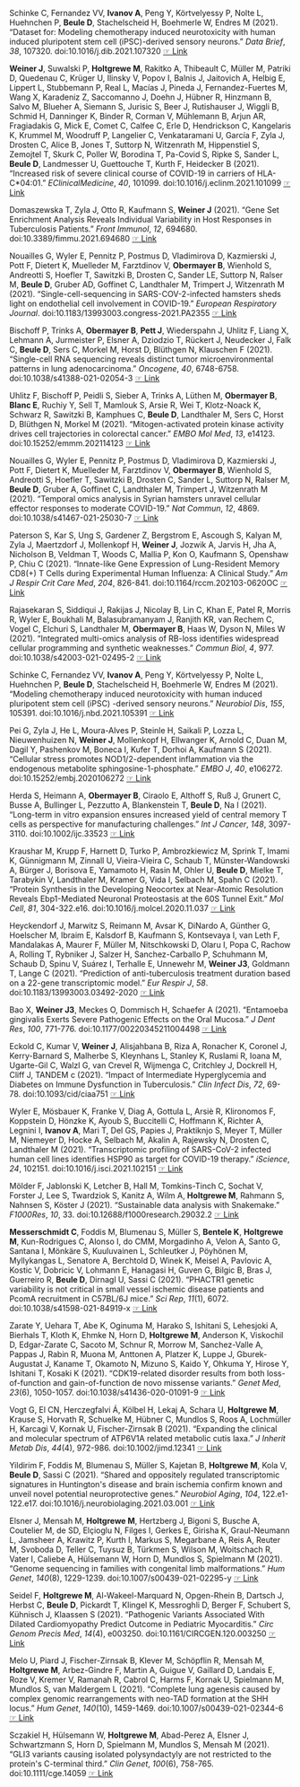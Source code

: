 Schinke C, Fernandez VV, **Ivanov  A**, Peng Y, Körtvelyessy P, Nolte L, Huehnchen P, **Beule  D**, Stachelscheid H, Boehmerle W, Endres M (2021). “Dataset for:
Modeling chemotherapy induced neurotoxicity with human induced pluripotent stem cell (iPSC)-derived sensory neurons.” _Data Brief_, *38*, 107320.
doi:10.1016/j.dib.2021.107320  [☞ Link](https://doi.org/10.1016/j.dib.2021.107320)

**Weiner  J**, Suwalski P, **Holtgrewe  M**, Rakitko A, Thibeault C, Müller M, Patriki D, Quedenau C, Krüger U, Ilinsky V, Popov I, Balnis J, Jaitovich A, Helbig
E, Lippert L, Stubbemann P, Real L, Macías J, Pineda J, Fernandez-Fuertes M, Wang X, Karadeniz Z, Saccomanno J, Doehn J, Hübner R, Hinzmann B, Salvo M,
Blueher A, Siemann S, Jurisic S, Beer J, Rutishauser J, Wiggli B, Schmid H, Danninger K, Binder R, Corman V, Mühlemann B, Arjun AR, Fragiadakis G, Mick
E, Comet C, Calfee C, Erle D, Hendrickson C, Kangelaris K, Krummel M, Woodruff P, Langelier C, Venkataramani U, García F, Zyla J, Drosten C, Alice B,
Jones T, Suttorp N, Witzenrath M, Hippenstiel S, Zemojtel T, Skurk C, Poller W, Borodina T, Pa-Covid S, Ripke S, Sander L, **Beule  D**, Landmesser U,
Guettouche T, Kurth F, Heidecker B (2021). “Increased risk of severe clinical course of COVID-19 in carriers of HLA-C\*04:01.” _EClinicalMedicine_,
*40*, 101099. doi:10.1016/j.eclinm.2021.101099  [☞ Link](https://doi.org/10.1016/j.eclinm.2021.101099)

Domaszewska T, Zyla J, Otto R, Kaufmann S, **Weiner  J** (2021). “Gene Set Enrichment Analysis Reveals Individual Variability in Host Responses in
Tuberculosis Patients.” _Front Immunol_, *12*, 694680. doi:10.3389/fimmu.2021.694680  [☞ Link](https://doi.org/10.3389/fimmu.2021.694680)

Nouailles G, Wyler E, Pennitz P, Postmus D, Vladimirova D, Kazmierski J, Pott F, Dietert K, Muelleder M, Farztdinov V, **Obermayer  B**, Wienhold S,
Andreotti S, Hoefler T, Sawitzki B, Drosten C, Sander LE, Suttorp N, Ralser M, **Beule  D**, Gruber AD, Goffinet C, Landthaler M, Trimpert J, Witzenrath M
(2021). “Single-cell-sequencing in SARS-COV-2-infected hamsters sheds light on endothelial cell involvement in COVID-19.” _European Respiratory
Journal_. doi:10.1183/13993003.congress-2021.PA2355  [☞ Link](https://erj.ersjournals.com/content/58/suppl_65/PA2355.abstract)

Bischoff P, Trinks A, **Obermayer  B**, **Pett  J**, Wiederspahn J, Uhlitz F, Liang X, Lehmann A, Jurmeister P, Elsner A, Dziodzio T, Rückert J, Neudecker J, Falk
C, **Beule  D**, Sers C, Morkel M, Horst D, Blüthgen N, Klauschen F (2021). “Single-cell RNA sequencing reveals distinct tumor microenvironmental patterns in
lung adenocarcinoma.” _Oncogene_, *40*, 6748-6758. doi:10.1038/s41388-021-02054-3  [☞ Link](https://doi.org/10.1038/s41388-021-02054-3)

Uhlitz F, Bischoff P, Peidli S, Sieber A, Trinks A, Lüthen M, **Obermayer  B**, **Blanc  E**, Ruchiy Y, Sell T, Mamlouk S, Arsie R, Wei T, Klotz-Noack K, Schwarz
R, Sawitzki B, Kamphues C, **Beule  D**, Landthaler M, Sers C, Horst D, Blüthgen N, Morkel M (2021). “Mitogen-activated protein kinase activity drives cell
trajectories in colorectal cancer.” _EMBO Mol Med_, *13*, e14123. doi:10.15252/emmm.202114123  [☞ Link](https://doi.org/10.15252/emmm.202114123)

Nouailles G, Wyler E, Pennitz P, Postmus D, Vladimirova D, Kazmierski J, Pott F, Dietert K, Muelleder M, Farztdinov V, **Obermayer  B**, Wienhold S,
Andreotti S, Hoefler T, Sawitzki B, Drosten C, Sander L, Suttorp N, Ralser M, **Beule  D**, Gruber A, Goffinet C, Landthaler M, Trimpert J, Witzenrath M
(2021). “Temporal omics analysis in Syrian hamsters unravel cellular effector responses to moderate COVID-19.” _Nat Commun_, *12*, 4869.
doi:10.1038/s41467-021-25030-7  [☞ Link](https://doi.org/10.1038/s41467-021-25030-7)

Paterson S, Kar S, Ung S, Gardener Z, Bergstrom E, Ascough S, Kalyan M, Zyla J, Maertzdorf J, Mollenkopf H, **Weiner  J**, Jozwik A, Jarvis H, Jha A,
Nicholson B, Veldman T, Woods C, Mallia P, Kon O, Kaufmann S, Openshaw P, Chiu C (2021). “Innate-like Gene Expression of Lung-Resident Memory CD8(+) T
Cells during Experimental Human Influenza: A Clinical Study.” _Am J Respir Crit Care Med_, *204*, 826-841. doi:10.1164/rccm.202103-0620OC
 [☞ Link](https://doi.org/10.1164/rccm.202103-0620OC)

Rajasekaran S, Siddiqui J, Rakijas J, Nicolay B, Lin C, Khan E, Patel R, Morris R, Wyler E, Boukhali M, Balasubramanyam J, Ranjith KR, van Rechem C,
Vogel C, Elchuri S, Landthaler M, **Obermayer  B**, Haas W, Dyson N, Miles W (2021). “Integrated multi-omics analysis of RB-loss identifies widespread
cellular programming and synthetic weaknesses.” _Commun Biol_, *4*, 977. doi:10.1038/s42003-021-02495-2  [☞ Link](https://doi.org/10.1038/s42003-021-02495-2)

Schinke C, Fernandez VV, **Ivanov  A**, Peng Y, Körtvelyessy P, Nolte L, Huehnchen P, **Beule  D**, Stachelscheid H, Boehmerle W, Endres M (2021). “Modeling
chemotherapy induced neurotoxicity with human induced pluripotent stem cell (iPSC) -derived sensory neurons.” _Neurobiol Dis_, *155*, 105391.
doi:10.1016/j.nbd.2021.105391  [☞ Link](https://doi.org/10.1016/j.nbd.2021.105391)

Pei G, Zyla J, He L, Moura-Alves P, Steinle H, Saikali P, Lozza L, Nieuwenhuizen N, **Weiner  J**, Mollenkopf H, Ellwanger K, Arnold C, Duan M, Dagil Y,
Pashenkov M, Boneca I, Kufer T, Dorhoi A, Kaufmann S (2021). “Cellular stress promotes NOD1/2-dependent inflammation via the endogenous metabolite
sphingosine-1-phosphate.” _EMBO J_, *40*, e106272. doi:10.15252/embj.2020106272  [☞ Link](https://doi.org/10.15252/embj.2020106272)

Herda S, Heimann A, **Obermayer  B**, Ciraolo E, Althoff S, Ruß J, Grunert C, Busse A, Bullinger L, Pezzutto A, Blankenstein T, **Beule  D**, Na I (2021).
“Long-term in vitro expansion ensures increased yield of central memory T cells as perspective for manufacturing challenges.” _Int J Cancer_, *148*,
3097-3110. doi:10.1002/ijc.33523  [☞ Link](https://doi.org/10.1002/ijc.33523)

Kraushar M, Krupp F, Harnett D, Turko P, Ambrozkiewicz M, Sprink T, Imami K, Günnigmann M, Zinnall U, Vieira-Vieira C, Schaub T, Münster-Wandowski A,
Bürger J, Borisova E, Yamamoto H, Rasin M, Ohler U, **Beule  D**, Mielke T, Tarabykin V, Landthaler M, Kramer G, Vida I, Selbach M, Spahn C (2021). “Protein
Synthesis in the Developing Neocortex at Near-Atomic Resolution Reveals Ebp1-Mediated Neuronal Proteostasis at the 60S Tunnel Exit.” _Mol Cell_, *81*,
304-322.e16. doi:10.1016/j.molcel.2020.11.037  [☞ Link](https://doi.org/10.1016/j.molcel.2020.11.037)

Heyckendorf J, Marwitz S, Reimann M, Avsar K, DiNardo A, Günther G, Hoelscher M, Ibraim E, Kalsdorf B, Kaufmann S, Kontsevaya I, van Leth F, Mandalakas
A, Maurer F, Müller M, Nitschkowski D, Olaru I, Popa C, Rachow A, Rolling T, Rybniker J, Salzer H, Sanchez-Carballo P, Schuhmann M, Schaub D, Spinu V,
Suárez I, Terhalle E, Unnewehr M, **Weiner  J3**, Goldmann T, Lange C (2021). “Prediction of anti-tuberculosis treatment duration based on a 22-gene
transcriptomic model.” _Eur Respir J_, *58*. doi:10.1183/13993003.03492-2020  [☞ Link](https://doi.org/10.1183/13993003.03492-2020)

Bao X, **Weiner  J3**, Meckes O, Dommisch H, Schaefer A (2021). “Entamoeba gingivalis Exerts Severe Pathogenic Effects on the Oral Mucosa.” _J Dent Res_,
*100*, 771-776. doi:10.1177/00220345211004498  [☞ Link](https://doi.org/10.1177/00220345211004498)

Eckold C, Kumar V, **Weiner  J**, Alisjahbana B, Riza A, Ronacher K, Coronel J, Kerry-Barnard S, Malherbe S, Kleynhans L, Stanley K, Ruslami R, Ioana M,
Ugarte-Gil C, Walzl G, van Crevel R, Wijmenga C, Critchley J, Dockrell H, Cliff J, TANDEM c (2021). “Impact of Intermediate Hyperglycemia and Diabetes
on Immune Dysfunction in Tuberculosis.” _Clin Infect Dis_, *72*, 69-78. doi:10.1093/cid/ciaa751  [☞ Link](https://doi.org/10.1093/cid/ciaa751)

Wyler E, Mösbauer K, Franke V, Diag A, Gottula L, Arsiè R, Klironomos F, Koppstein D, Hönzke K, Ayoub S, Buccitelli C, Hoffmann K, Richter A, Legnini I,
**Ivanov  A**, Mari T, Del GS, Papies J, Praktiknjo S, Meyer T, Müller M, Niemeyer D, Hocke A, Selbach M, Akalin A, Rajewsky N, Drosten C, Landthaler M
(2021). “Transcriptomic profiling of SARS-CoV-2 infected human cell lines identifies HSP90 as target for COVID-19 therapy.” _iScience_, *24*, 102151.
doi:10.1016/j.isci.2021.102151  [☞ Link](https://doi.org/10.1016/j.isci.2021.102151)

Mölder F, Jablonski K, Letcher B, Hall M, Tomkins-Tinch C, Sochat V, Forster J, Lee S, Twardziok S, Kanitz A, Wilm A, **Holtgrewe  M**, Rahmann S, Nahnsen S,
Köster J (2021). “Sustainable data analysis with Snakemake.” _F1000Res_, *10*, 33. doi:10.12688/f1000research.29032.2
 [☞ Link](https://doi.org/10.12688/f1000research.29032.2)

**Messerschmidt  C**, Foddis M, Blumenau S, Müller S, **Bentele  K**, **Holtgrewe  M**, Kun-Rodrigues C, Alonso I, do CMM, Morgadinho A, Velon A, Santo G, Santana I,
Mönkäre S, Kuuluvainen L, Schleutker J, Pöyhönen M, Myllykangas L, Senatore A, Berchtold D, Winek K, Meisel A, Pavlovic A, Kostic V, Dobricic V, Lohmann
E, Hanagasi H, Guven G, Bilgic B, Bras J, Guerreiro R, **Beule  D**, Dirnagl U, Sassi C (2021). “PHACTR1 genetic variability is not critical in small vessel
ischemic disease patients and PcomA recruitment in C57BL/6J mice.” _Sci Rep_, *11*(1), 6072. doi:10.1038/s41598-021-84919-x
 [☞ Link](https://doi.org/10.1038/s41598-021-84919-x)

Zarate Y, Uehara T, Abe K, Oginuma M, Harako S, Ishitani S, Lehesjoki A, Bierhals T, Kloth K, Ehmke N, Horn D, **Holtgrewe  M**, Anderson K, Viskochil D,
Edgar-Zarate C, Sacoto M, Schnur R, Morrow M, Sanchez-Valle A, Pappas J, Rabin R, Muona M, Anttonen A, Platzer K, Luppe J, Gburek-Augustat J, Kaname T,
Okamoto N, Mizuno S, Kaido Y, Ohkuma Y, Hirose Y, Ishitani T, Kosaki K (2021). “CDK19-related disorder results from both loss-of-function and
gain-of-function de novo missense variants.” _Genet Med_, *23*(6), 1050-1057. doi:10.1038/s41436-020-01091-9
 [☞ Link](https://doi.org/10.1038/s41436-020-01091-9)

Vogt G, El CN, Herczegfalvi Á, Kölbel H, Lekaj A, Schara U, **Holtgrewe  M**, Krause S, Horvath R, Schuelke M, Hübner C, Mundlos S, Roos A, Lochmüller H,
Karcagi V, Kornak U, Fischer-Zirnsak B (2021). “Expanding the clinical and molecular spectrum of ATP6V1A related metabolic cutis laxa.” _J Inherit Metab
Dis_, *44*(4), 972-986. doi:10.1002/jimd.12341  [☞ Link](https://doi.org/10.1002/jimd.12341)

Yildirim F, Foddis M, Blumenau S, Müller S, Kajetan B, **Holtgrewe  M**, Kola V, **Beule  D**, Sassi C (2021). “Shared and oppositely regulated transcriptomic
signatures in Huntington's disease and brain ischemia confirm known and unveil novel potential neuroprotective genes.” _Neurobiol Aging_, *104*,
122.e1-122.e17. doi:10.1016/j.neurobiolaging.2021.03.001  [☞ Link](https://doi.org/10.1016/j.neurobiolaging.2021.03.001)

Elsner J, Mensah M, **Holtgrewe  M**, Hertzberg J, Bigoni S, Busche A, Coutelier M, de SD, Elçioglu N, Filges I, Gerkes E, Girisha K, Graul-Neumann L,
Jamsheer A, Krawitz P, Kurth I, Markus S, Megarbane A, Reis A, Reuter M, Svoboda D, Teller C, Tuysuz B, Türkmen S, Wilson M, Woitschach R, Vater I,
Caliebe A, Hülsemann W, Horn D, Mundlos S, Spielmann M (2021). “Genome sequencing in families with congenital limb malformations.” _Hum Genet_,
*140*(8), 1229-1239. doi:10.1007/s00439-021-02295-y  [☞ Link](https://doi.org/10.1007/s00439-021-02295-y)

Seidel F, **Holtgrewe  M**, Al-Wakeel-Marquard N, Opgen-Rhein B, Dartsch J, Herbst C, **Beule  D**, Pickardt T, Klingel K, Messroghli D, Berger F, Schubert S,
Kühnisch J, Klaassen S (2021). “Pathogenic Variants Associated With Dilated Cardiomyopathy Predict Outcome in Pediatric Myocarditis.” _Circ Genom Precis
Med_, *14*(4), e003250. doi:10.1161/CIRCGEN.120.003250  [☞ Link](https://doi.org/10.1161/CIRCGEN.120.003250)

Melo U, Piard J, Fischer-Zirnsak B, Klever M, Schöpflin R, Mensah M, **Holtgrewe  M**, Arbez-Gindre F, Martin A, Guigue V, Gaillard D, Landais E, Roze V,
Kremer V, Ramanah R, Cabrol C, Harms F, Kornak U, Spielmann M, Mundlos S, van Maldergem L (2021). “Complete lung agenesis caused by complex genomic
rearrangements with neo-TAD formation at the SHH locus.” _Hum Genet_, *140*(10), 1459-1469. doi:10.1007/s00439-021-02344-6
 [☞ Link](https://doi.org/10.1007/s00439-021-02344-6)

Sczakiel H, Hülsemann W, **Holtgrewe  M**, Abad-Perez A, Elsner J, Schwartzmann S, Horn D, Spielmann M, Mundlos S, Mensah M (2021). “GLI3 variants causing
isolated polysyndactyly are not restricted to the protein's C-terminal third.” _Clin Genet_, *100*(6), 758-765. doi:10.1111/cge.14059
 [☞ Link](https://doi.org/10.1111/cge.14059)

